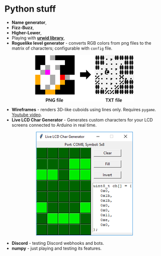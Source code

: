 # Python stuff
- **Name generator**,
- **Fizz-Buzz**,
- **Higher-Lower**,
- Playing with **[urwid library](http://urwid.org/)**,
- **Roguelike level generator** - converts RGB colors from png files to the matrix of characters; configurable with `config` file.
	<p align="center"><img src="05-roguelike-level-generator/preview.png"></p>
- **Wireframes** - renders 3D-like cuboids using lines only. Requires `pygame`. [Youtube video](https://www.youtube.com/watch?v=v5iYH_Vy54U).
- **Live LCD Char Generator** - Generates custom characters for your LCD screens connected to Arduino in real time.
	<p align="center"><img src="live-lcd-char-generator/preview.png"></p>
- **Discord** - testing Discord webhooks and bots.
- **numpy** - just playing and testing its features.